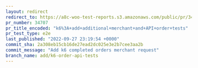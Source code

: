 ```yaml
---
layout: redirect
redirect_to: https://a8c-woo-test-reports.s3.amazonaws.com/public/pr/34707/e2e/index.html
pr_number: 34707
pr_title_encoded: "k6%3A+add+additional+merchant+and+API+order+tests"
pr_test_type: e2e
last_published: "2022-09-27 23:19:54 +0000"
commit_sha: 2a308eb15cb16de27ead2dc025e3e2b7cee3aa2b
commit_message: "Add k6 completed orders merchant request"
branch_name: add/k6-order-api-tests
---
```

